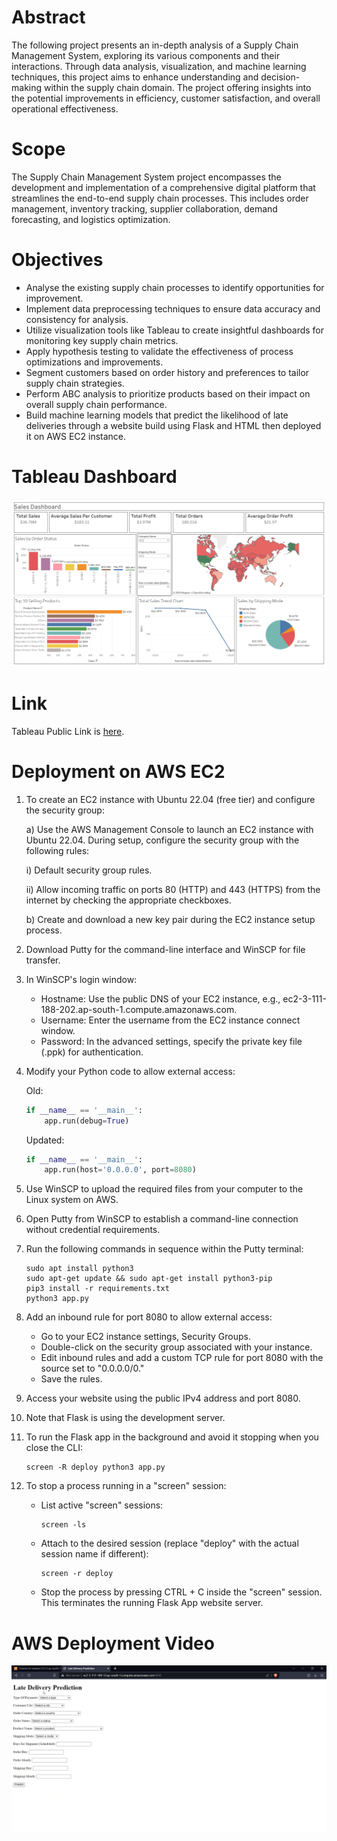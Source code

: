 # Abstract
The following project presents an in-depth analysis of a Supply Chain Management System, exploring its various components and their interactions. Through data analysis, visualization, and machine learning techniques, this project aims to enhance understanding and decision-making within the supply chain domain. The project offering insights into the potential improvements in efficiency, customer satisfaction, and overall operational effectiveness.

# Scope 
The Supply Chain Management System project encompasses the development and implementation of a comprehensive digital platform that streamlines the end-to-end supply chain processes. This includes order management, inventory tracking, supplier collaboration, demand forecasting, and logistics optimization.

# Objectives
-	Analyse the existing supply chain processes to identify opportunities for improvement.
-	Implement data preprocessing techniques to ensure data accuracy and consistency for analysis.
-	Utilize visualization tools like Tableau to create insightful dashboards for monitoring key supply chain metrics.
-	Apply hypothesis testing to validate the effectiveness of process optimizations and improvements.
-	Segment customers based on order history and preferences to tailor supply chain strategies.
-	Perform ABC analysis to prioritize products based on their impact on overall supply chain performance.
-	Build machine learning models that predict the likelihood of late deliveries through a website build using Flask and HTML then deployed it on AWS EC2 instance.

# Tableau Dashboard
![alt text](https://github.com/Darshanesh-Patil/Supply-Chain-Management-System/blob/2a1d7b8a2ea464ea7b6ab287ca03b603dca05ee5/Sales%20Dashboard%20(Tableau).png?raw=true)

# Link
Tableau Public Link is [here](https://public.tableau.com/app/profile/divyanshu.pandey8773/viz/SalesReport_17328827269120/Dashboard).

# Deployment on AWS EC2

1) To create an EC2 instance with Ubuntu 22.04 (free tier) and configure the security group:

   a) Use the AWS Management Console to launch an EC2 instance with Ubuntu 22.04. During setup, configure the security group with the following rules:
   
      i) Default security group rules.
      
      ii) Allow incoming traffic on ports 80 (HTTP) and 443 (HTTPS) from the internet by checking the appropriate checkboxes.
   
   b) Create and download a new key pair during the EC2 instance setup process.

2) Download Putty for the command-line interface and WinSCP for file transfer.

3) In WinSCP's login window:

   - Hostname: Use the public DNS of your EC2 instance, e.g., ec2-3-111-188-202.ap-south-1.compute.amazonaws.com.
   - Username: Enter the username from the EC2 instance connect window.
   - Password: In the advanced settings, specify the private key file (.ppk) for authentication.

4) Modify your Python code to allow external access:

   Old:
   ```python
   if __name__ == '__main__':
       app.run(debug=True)
   ```

   Updated:
   ```python
   if __name__ == '__main__':
       app.run(host='0.0.0.0', port=8080)
   ```

5) Use WinSCP to upload the required files from your computer to the Linux system on AWS.

6) Open Putty from WinSCP to establish a command-line connection without credential requirements.

7) Run the following commands in sequence within the Putty terminal:

   ```
   sudo apt install python3
   sudo apt-get update && sudo apt-get install python3-pip
   pip3 install -r requirements.txt
   python3 app.py
   ```

8) Add an inbound rule for port 8080 to allow external access:

   - Go to your EC2 instance settings, Security Groups.
   - Double-click on the security group associated with your instance.
   - Edit inbound rules and add a custom TCP rule for port 8080 with the source set to "0.0.0.0/0."
   - Save the rules.

9) Access your website using the public IPv4 address and port 8080.

10) Note that Flask is using the development server.

11) To run the Flask app in the background and avoid it stopping when you close the CLI:

    ```
    screen -R deploy python3 app.py
    ```

12) To stop a process running in a "screen" session:

    - List active "screen" sessions:
      ```
      screen -ls
      ```

    - Attach to the desired session (replace "deploy" with the actual session name if different):
      ```
      screen -r deploy
      ```

    - Stop the process by pressing CTRL + C inside the "screen" session. This terminates the running Flask App website server.

# AWS Deployment Video
[![AWS Deployment Video](https://github.com/Darshanesh-Patil/Supply-Chain-Management-System/blob/5f536877c8532cb1bd3903b375c3c3d50c7fc6ab/ml_model_deployment_on_aws_ec2/flask%20website.png)](https://www.youtube.com/watch?v=u11Ds9GjwnQ)
